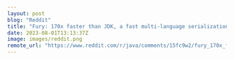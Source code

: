```yaml
---
layout: post
blog: "Reddit"
title: "Fury: 170x faster than JDK, a fast multi-language serialization framework powered by JIT and Zero-copy."
date: 2023-08-01T13:13:37Z
image: images/reddit.png
remote_url: "https://www.reddit.com/r/java/comments/15fc9w2/fury_170x_faster_than_jdk_a_fast_multilanguage/"
---
```

